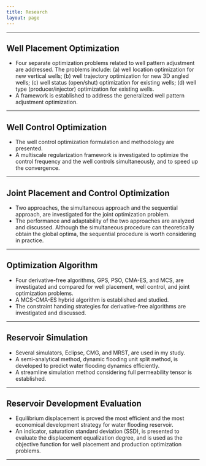 ```yaml
---
title: Research
layout: page
---
```



---

## Well Placement Optimization

* Four separate optimization problems related to well pattern adjustment are addressed. The problems include: (a) well location optimization for new vertical wells; (b) well trajectory optimization for new 3D angled wells; (c) well status (open/shut) optimization for existing wells; (d) well type (producer/injector) optimization for existing wells.
* A framework is established to address the generalized well pattern adjustment optimization.

---

## Well Control Optimization

* The well control optimization formulation and methodology are presented.
* A multiscale regularization framework is investigated to optimize the control frequency and the well controls simultaneously, and to speed up the convergence.

---

## Joint Placement and Control Optimization

* Two approaches, the simultaneous approach and the sequential approach, are investigated for the joint optimization problem. 
* The performance and adaptability of the two approaches are analyzed and discussed. Although the simultaneous procedure can theoretically obtain the global optima, the sequential procedure is worth considering in practice.

---

## Optimization Algorithm

* Four derivative-free algorithms, GPS, PSO, CMA-ES, and MCS, are investigated and compared for well placement, well control, and joint optimization problems.
* A MCS-CMA-ES hybrid algorithm is established and studied.
* The constraint handing strategies for derivative-free algorithms are investigated and discussed.

---

## Reservoir Simulation

* Several simulators, Eclipse, CMG, and MRST, are used in my study.
* A semi-analytical method, dynamic flooding unit split method, is developed to predict water flooding dynamics efficiently.
* A streamline simulation method considering full permeability tensor is established.

---

## Reservoir Development Evaluation

* Equilibrium displacement is proved the most efficient and the most economical development strategy for water flooding reservoir.
* An indicator, saturation standard deviation (SSD), is presented to evaluate the displacement equalization degree, and is used as the objective function for well placement and production optimization problems. 

---